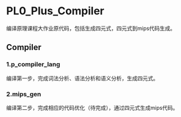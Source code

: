 # PL0_Plus_Compiler
编译原理课程大作业原代码，包括生成四元式，四元式到mips代码生成。
## Compiler
### 1.p_compiler_lang
编译第一步，完成词法分析、语法分析和语义分析，生成四元式。
### 2.mips_gen
编译第二步，完成相应的代码优化（待完成），通过四元式生成mips代码。
